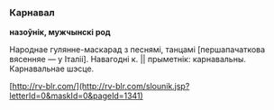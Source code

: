 ### Карнавал
**назоўнік, мужчынскі род**

Народнае гулянне-маскарад з песнямі, танцамі [першапачаткова вясенняе — у Італіі]. Навагодні к. || прыметнік: карнавальны. Карнавальнае шэсце.

<a rel="author">[http://rv-blr.com/](http://rv-blr.com/slounik.jsp?letterId=0&maskId=0&pageId=1341)</a>

